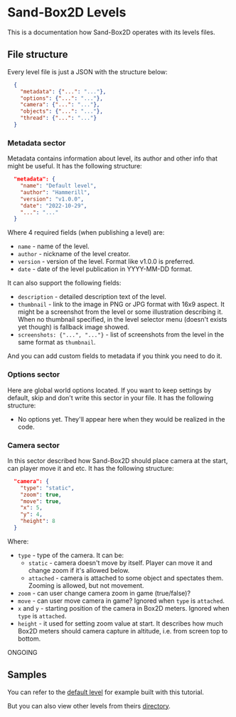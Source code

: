 # Sand-Box2D Levels
This is a documentation how Sand-Box2D operates with its levels files.

## File structure
Every level file is just a JSON with the structure below:
```json
  {
    "metadata": {"...": "..."},
    "options": {"...": "..."},
    "camera": {"...": "..."},
    "objects": {"...": "..."},
    "thread": {"...": "..."}
  }
```

### Metadata sector
Metadata contains information about level, its author and other info that might be useful. It has the following structure:
```json
  "metadata": {
    "name": "Default level",
    "author": "Hammerill",
    "version": "v1.0.0",
    "date": "2022-10-29",
    "...": "..."
  }
```
Where 4 required fields (when publishing a level) are:
- `name` - name of the level.
- `author` - nickname of the level creator.
- `version` - version of the level. Format like v1.0.0 is preferred.
- `date` - date of the level publication in YYYY-MM-DD format.

It can also support the following fields:
- `description` - detailed description text of the level.
- `thumbnail` - link to the image in PNG or JPG format with 16x9 aspect. 
It might be a screenshot from the level or some illustration describing it. 
When no thumbnail specified, in the level selector menu (doesn't exists yet though) is fallback image showed.
- `screenshots: {"...", "..."}` - list of screenshots from the level in the same format as `thumbnail`.

And you can add custom fields to metadata if you think you need to do it.

### Options sector
Here are global world options located. If you want to keep settings by default, skip and don't write this sector in your file.
It has the following structure:
- No options yet. They'll appear here when they would be realized in the code.

### Camera sector
In this sector described how Sand-Box2D should place camera at the start, can player move it and etc. It has the following structure:
```json
  "camera": {
    "type": "static",
    "zoom": true,
    "move": true,
    "x": 5,
    "y": 4,
    "height": 8
  }
```
Where:
- `type` - type of the camera. It can be:
  * `static` - camera doesn't move by itself. Player can move it and change zoom if it's allowed below.
  * `attached` - camera is attached to some object and spectates them. Zooming is allowed, but not movement.
- `zoom` - can user change camera zoom in game (true/false)?
- `move` - can user move camera in game? Ignored when `type` is `attached`.
- `x` and `y` - starting position of the camera in Box2D meters. Ignored when `type` is `attached`.
- `height` - it used for setting zoom value at start.
It describes how much Box2D meters should camera capture in altitude, i.e. from screen top to bottom.

ONGOING

## Samples
You can refer to the [default level](../levels/default_level/) for example built with this tutorial.

But you can also view other levels from theirs [directory](../levels/).
